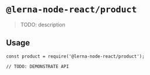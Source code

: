 # `@lerna-node-react/product`

> TODO: description

## Usage

```
const product = require('@lerna-node-react/product');

// TODO: DEMONSTRATE API
```

